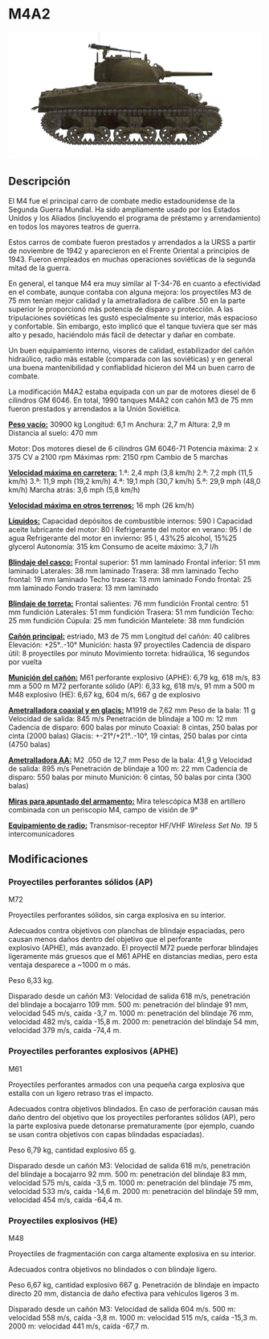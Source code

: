 # M4A2

![_m4a2](../images/_m4a2.png)

## Descripción

El M4 fue el principal carro de combate medio estadounidense de la Segunda Guerra Mundial. Ha sido ampliamente usado por los Estados Unidos y los Aliados (incluyendo el programa de préstamo y arrendamiento) en todos los mayores teatros de guerra.

Estos carros de combate fueron prestados y arrendados a la URSS a partir de noviembre de 1942 y aparecieron en el Frente Oriental a principios de 1943. Fueron empleados en muchas operaciones soviéticas de la segunda mitad de la guerra.

En general, el tanque M4 era muy similar al T-34-76 en cuanto a efectividad en el combate, aunque contaba con alguna mejora: los proyectiles M3 de 75 mm tenían mejor calidad y la ametralladora de calibre .50 en la parte superior le proporcionó más potencia de disparo y protección. A las tripulaciones soviéticas les gustó especialmente su interior, más espacioso y confortable. Sin embargo, esto implicó que el tanque tuviera que ser más alto y pesado, haciéndolo más fácil de detectar y dañar en combate.

Un buen equipamiento interno, visores de calidad, estabilizador del cañón hidraúlico, radio más estable (comparada con las soviéticas) y en general una buena mantenibilidad y confiablidad hicieron del M4 un buen carro de combate.

La modificación M4A2 estaba equipada con un par de motores diesel de 6 cilindros GM 6046. En total, 1990 tanques M4A2 con cañón M3 de 75 mm fueron prestados y arrendados a la Unión Soviética.

<b><u>Peso vacío:</u></b> 30900 kg
Longitud: 6,1 m
Anchura: 2,7 m
Altura: 2,9 m
Distancia al suelo: 470 mm

Motor: Dos motores diesel de 6 cilindros GM 6046-71
Potencia máxima: 2 x 375 CV a 2100 rpm
Máximas rpm: 2150 rpm
Cambio de 5 marchas

<b><u>Velocidad máxima en carretera:</u></b>
1.ª: 2,4 mph (3,8 km/h)
2.ª: 7,2 mph (11,5 km/h)
3.ª: 11,9 mph (19,2 km/h)
4.ª: 19,1 mph (30,7 km/h)
5.ª: 29,9 mph (48,0 km/h)
Marcha atrás: 3,6 mph (5,8 km/h)

<b><u>Velocidad máxima en otros terrenos:</u></b> 16 mph (26 km/h)

<b><u>Líquidos:</u></b>
Capacidad depósitos de combustible internos: 590 l
Capacidad aceite lubricante del motor: 80 l
Refrigerante del motor en verano: 95 l de agua
Refrigerante del motor en invierno: 95 l, 43%25 alcohol, 15%25 glycerol
Autonomía: 315 km
Consumo de aceite máximo: 3,7 l/h

<b><u>Blindaje del casco:</u></b>
Frontal superior: 51 mm laminado
Frontal inferior: 51 mm laminado
Laterales: 38 mm laminado
Trasera: 38 mm laminado
Techo frontal: 19 mm laminado
Techo trasera: 13 mm laminado
Fondo frontal: 25 mm laminado
Fondo trasera: 13 mm laminado

<b><u>Blindaje de torreta:</u></b>
Frontal salientes: 76 mm fundición
Frontal centro: 51 mm fundición
Laterales: 51 mm fundición
Trasera: 51 mm fundición
Techo: 25 mm fundición
Cúpula: 25 mm fundición
Mantelete: 38 mm fundición

<b><u>Cañón principal:</u></b> estriado, M3 de 75 mm
Longitud del cañón: 40 calibres
Elevación: +25°..-10°
Munición: hasta 97 proyectiles
Cadencia de disparo útil: 8 proyectiles por minuto
Movimiento torreta: hidraúlica, 16 segundos por vuelta

<b><u>Munición del cañón:</u></b>
M61 perforante explosivo (APHE): 6,79 kg, 618 m/s, 83 mm a 500 m
M72 perforante sólido (AP): 6,33 kg, 618 m/s, 91 mm a 500 m
M48 explosivo (HE): 6,67 kg, 604 m/s, 667 g de explosivo

<b><u>Ametralladora coaxial y en glacis:</u></b> M1919 de 7,62 mm
Peso de la bala: 11 g
Velocidad de salida: 845 m/s
Penetración de blindaje a 100 m: 12 mm
Cadencia de disparo: 600 balas por minuto
Coaxial: 8 cintas, 250 balas por cinta (2000 balas)
Glacis: +-21°/+21°..-10°, 19 cintas, 250 balas por cinta (4750 balas)

<b><u>Ametralladora AA:</u></b> M2 .050 de 12,7 mm
Peso de la bala: 41,9 g
Velocidad de salida: 895 m/s
Penetración de blindaje a 100 m: 22 mm
Cadencia de disparo: 550 balas por minuto
Munición: 6 cintas, 50 balas por cinta (300 balas)

<b><u>Miras para apuntado del armamento:</u></b>
Mira telescópica M38 en artillero combinada con un periscopio M4, campo de visión de 9°

<b><u>Equipamiento de radio:</u></b>
Transmisor-receptor HF/VHF <i>Wireless Set No. 19</i>
5 intercomunicadores


## Modificaciones

### Proyectiles perforantes sólidos (AP)

M72

Proyectiles perforantes sólidos, sin carga explosiva en su interior. 

Adecuados contra objetivos con planchas de blindaje espaciadas, pero causan menos daños dentro del objetivo que el perforante explosivo (APHE), más avanzado.
El proyectil M72 puede perforar blindajes ligeramente más gruesos que el M61 APHE en distancias medias, pero esta ventaja desparece a ~1000 m o más.

Peso 6,33 kg.

Disparado desde un cañón M3:
Velocidad de salida 618 m/s, penetración del blindaje a bocajarro 109 mm.
500 m: penetración del blindaje 91 mm, velocidad 545 m/s, caída -3,7 m.
1000 m: penetración del blindaje 76 mm, velocidad 482 m/s, caída -15,8 m.
2000 m: penetración del blindaje 54 mm, velocidad 379 m/s, caída -74,4 m.

### Proyectiles perforantes explosivos (APHE)

M61

Proyectiles perforantes armados con una pequeña carga explosiva que estalla con un ligero retraso tras el impacto.

Adecuados contra objetivos blindados. En caso de perforación causan más daño dentro del objetivo que los proyectiles perforantes sólidos (AP), pero la parte explosiva puede detonarse prematuramente (por ejemplo, cuando se usan contra objetivos con capas blindadas espaciadas).

Peso 6,79 kg, cantidad explosivo 65 g.

Disparado desde un cañón M3:
Velocidad de salida 618 m/s, penetración del blindaje a bocajarro 92 mm.
500 m: penetración del blindaje 83 mm, velocidad 575 m/s, caída -3,5 m.
1000 m: penetración del blindaje 75 mm, velocidad 533 m/s, caída -14,6 m.
2000 m: penetración del blindaje 59 mm, velocidad 454 m/s, caída -64,4 m.

### Proyectiles explosivos (HE)

M48

Proyectiles de fragmentación con carga altamente explosiva en su interior.

Adecuados contra objetivos no blindados o con blindaje ligero.

Peso 6,67 kg, cantidad explosivo 667 g.
Penetración de blindaje en impacto directo 20 mm, distancia de daño efectiva para vehículos ligeros 3 m.

Disparado desde un cañón M3:
Velocidad de salida 604 m/s.
500 m: velocidad 558 m/s, caída -3,8 m.
1000 m: velocidad 515 m/s, caída -15,3 m.
2000 m: velocidad 441 m/s, caída -67,7 m.